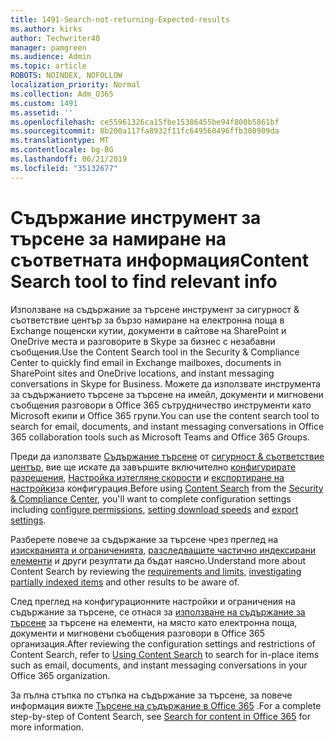 ```yaml
---
title: 1491-Search-not-returning-Expected-results
ms.author: kirks
author: Techwriter40
manager: pamgreen
ms.audience: Admin
ms.topic: article
ROBOTS: NOINDEX, NOFOLLOW
localization_priority: Normal
ms.collection: Adm_O365
ms.custom: 1491
ms.assetid: ''
ms.openlocfilehash: ce55961326ca15fbe15386455be94f800b5861bf
ms.sourcegitcommit: 8b200a117fa8932f11fc649560496ffb308909da
ms.translationtype: MT
ms.contentlocale: bg-BG
ms.lasthandoff: 06/21/2019
ms.locfileid: "35132677"
---
```

# <a name="content-search-tool-to-find-relevant-info"></a><span data-ttu-id="bf8b8-102">Съдържание инструмент за търсене за намиране на съответната информация</span><span class="sxs-lookup"><span data-stu-id="bf8b8-102">Content Search tool to find relevant info</span></span>

<span data-ttu-id="bf8b8-103">Използване на съдържание за търсене инструмент за сигурност & съответствие център за бързо намиране на електронна поща в Exchange пощенски кутии, документи в сайтове на SharePoint и OneDrive места и разговорите в Skype за бизнес с незабавни съобщения.</span><span class="sxs-lookup"><span data-stu-id="bf8b8-103">Use the Content Search tool in the Security & Compliance Center to quickly find email in Exchange mailboxes, documents in SharePoint sites and OneDrive locations, and instant messaging conversations in Skype for Business.</span></span> <span data-ttu-id="bf8b8-104">Можете да използвате инструмента за съдържанието търсене за търсене на имейл, документи и мигновени съобщения разговори в Office 365 сътрудничество инструменти като Microsoft екипи и Office 365 групи.</span><span class="sxs-lookup"><span data-stu-id="bf8b8-104">You can use the content search tool to search for email, documents, and instant messaging conversations in Office 365 collaboration tools such as Microsoft Teams and Office 365 Groups.</span></span>


<span data-ttu-id="bf8b8-105">Преди да използвате [Съдържание търсене](https://sip.protection.office.com/contentsearchbeta?ContentOnly=1) от [сигурност & съответствие център](https://sip.protection.office.com/homepage), вие ще искате да завършите включително [конфигурирате разрешения](https://docs.microsoft.com/office365/securitycompliance/permissions-filtering-for-content-search), [Настройка изтегляне скорости](https://docs.microsoft.com/office365/securitycompliance/increase-download-speeds-when-exporting-ediscovery-results) и [експортиране на настройки](https://docs.microsoft.com/office365/securitycompliance/disable-reports-when-you-export-content-search-results)за конфигурация.</span><span class="sxs-lookup"><span data-stu-id="bf8b8-105">Before using [Content Search](https://sip.protection.office.com/contentsearchbeta?ContentOnly=1) from the [Security & Compliance Center](https://sip.protection.office.com/homepage), you'll want to complete configuration settings including [configure permissions](https://docs.microsoft.com/office365/securitycompliance/permissions-filtering-for-content-search), [setting download speeds](https://docs.microsoft.com/office365/securitycompliance/increase-download-speeds-when-exporting-ediscovery-results) and [export settings](https://docs.microsoft.com/office365/securitycompliance/disable-reports-when-you-export-content-search-results).</span></span>

<span data-ttu-id="bf8b8-106">Разберете повече за съдържание за търсене чрез преглед на [изискванията и ограниченията](https://docs.microsoft.com/office365/securitycompliance/limits-for-content-search), [разследващите частично индексирани елементи](https://docs.microsoft.com/office365/securitycompliance/investigating-partially-indexed-items-in-ediscovery) и други резултати да бъдат наясно.</span><span class="sxs-lookup"><span data-stu-id="bf8b8-106">Understand more about Content Search by reviewing the [requirements and limits](https://docs.microsoft.com/office365/securitycompliance/limits-for-content-search), [investigating partially indexed items](https://docs.microsoft.com/office365/securitycompliance/investigating-partially-indexed-items-in-ediscovery) and other results to be aware of.</span></span>

<span data-ttu-id="bf8b8-107">След преглед на конфигурационните настройки и ограничения на съдържание за търсене, се отнася за [използване на съдържание за търсене</a> за търсене на елементи, на място като електронна поща, документи и мигновени съобщения разговори в Office 365 организация](https://docs.microsoft.com/office365/securitycompliance/content-search).</span><span class="sxs-lookup"><span data-stu-id="bf8b8-107">After reviewing the configuration settings and restrictions of Content Search, refer to [Using Content Search</a> to search for in-place items such as email, documents, and instant messaging conversations in your Office 365 organization](https://docs.microsoft.com/office365/securitycompliance/content-search).</span></span>

<span data-ttu-id="bf8b8-108">За пълна стъпка по стъпка на съдържание за търсене, за повече информация вижте [Търсене на съдържание в Office 365](https://docs.microsoft.com/office365/securitycompliance/search-for-content) .</span><span class="sxs-lookup"><span data-stu-id="bf8b8-108">For a complete step-by-step of Content Search, see [Search for content in Office 365](https://docs.microsoft.com/office365/securitycompliance/search-for-content) for more information.</span></span>
